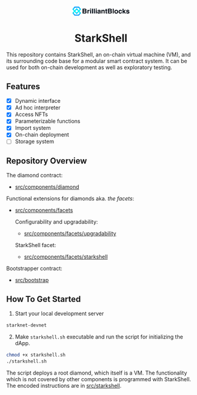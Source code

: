 <p align="center"> 
  <img src="images/brilliantblocks_logo.png" alt="brilliantblocks-logo" width="30%" height="30%">
</p>
<h1 align="center"> StarkShell </h1>

This repository contains StarkShell, an on-chain virtual machine (VM), and its surrounding code base for a modular smart contract system.
It can be used for both on-chain development as well as exploratory testing.

## Features

- [x] Dynamic interface
- [x] Ad hoc interpreter
- [x] Access NFTs
- [x] Parameterizable functions
- [x] Import system
- [x] On-chain deployment
- [ ] Storage system

## Repository Overview

The diamond contract:
- [src/components/diamond](./src/components/diamond/)

Functional extensions for diamonds aka. *the facets*:
- [src/components/facets](./src/components/facets/)

    Configurability and upgradability:
    - [src/components/facets/upgradability](./src/components/facets/upgradability)

    StarkShell facet:
    - [src/components/facets/starkshell](./src/components/facets/starkshell)

Bootstrapper contract:
- [src/bootstrap](./src/bootstrap)

## How To Get Started

1. Start your local development server
```bash
starknet-devnet
```

2. Make `starkshell.sh` executable and run the script for initializing the dApp.
```bash
chmod +x starkshell.sh
./starkshell.sh
```

The script deploys a root diamond, which itself is a VM.
The functionality which is not covered by other components is programmed with StarkShell.
The encoded instructions are in [src/starkshell](./src/starkshell).
